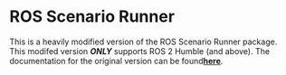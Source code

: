 # ROS Scenario Runner

This is a heavily modified version of the ROS Scenario Runner package. This modifed version __*ONLY*__ supports ROS 2 Humble (and above). The documentation for the original version can be found[__here__](https://carla.readthedocs.io/projects/ros-bridge/en/latest/carla_ros_scenario_runner/).
